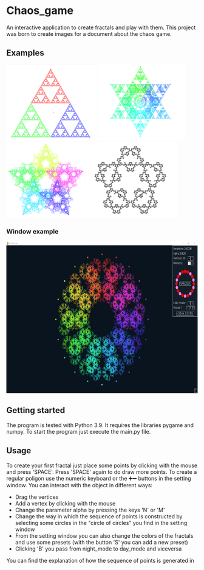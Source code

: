 # Chaos_game
An interactive application to create fractals and play with them.
This project was born to create images for a document about the chaos game.

## Examples
<img src="/images/sierp_white.png" height="200"></img>
<img src="/images/6_Biter_white.png" height="200"></img>
<img src="/images/5H2BigIter.png" height="200"></img>
<img src="/images/5black&white.png" height="200">


### Window example
<img src="/images/window_example.png" height="400">

## Getting started
The program is  tested with Python 3.9.
It requires the libraries pygame and numpy.
To start the program just execute the main.py file.

## Usage
To create your first fractal just place some points by clicking with the mouse and press 'SPACE'. Press 'SPACE' again to do draw more points.
To create a regular poligon use the numeric keyboard or the ➕➖ buttons in the setting window.
You can interact with the object in different ways:
- Drag the vertices
- Add a vertex by clicking with the mouse
- Change the parameter alpha by pressing the keys 'N' or 'M'
- Change the way in which the sequence of points is constructed by selecting some circles in the "circle of circles" you find in the setting window
- From the setting window you can also change the colors of the fractals and use some presets (with the button 'S' you can add a new preset)
- Clicking 'B' you pass from night_mode to day_mode and viceversa

You can find the explanation of how the sequence of points is generated in 
